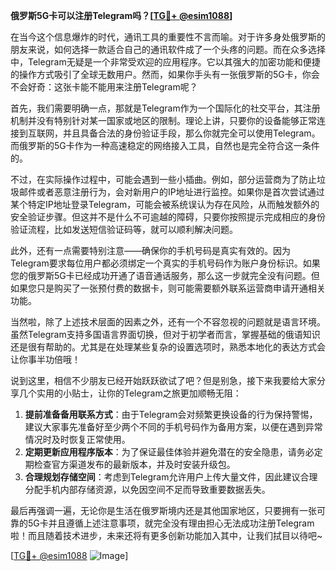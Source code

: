 **俄罗斯5G卡可以注册Telegram吗？[[TG💪+ @esim1088](https://t.me/s/esim1088)]**

在当今这个信息爆炸的时代，通讯工具的重要性不言而喻。对于许多身处俄罗斯的朋友来说，如何选择一款适合自己的通讯软件成了一个头疼的问题。而在众多选择中，Telegram无疑是一个非常受欢迎的应用程序。它以其强大的加密功能和便捷的操作方式吸引了全球无数用户。然而，如果你手头有一张俄罗斯的5G卡，你会不会好奇：这张卡能不能用来注册Telegram呢？

首先，我们需要明确一点，那就是Telegram作为一个国际化的社交平台，其注册机制并没有特别针对某一国家或地区的限制。理论上讲，只要你的设备能够正常连接到互联网，并且具备合法的身份验证手段，那么你就完全可以使用Telegram。而俄罗斯的5G卡作为一种高速稳定的网络接入工具，自然也是完全符合这一条件的。

不过，在实际操作过程中，可能会遇到一些小插曲。例如，部分运营商为了防止垃圾邮件或者恶意注册行为，会对新用户的IP地址进行监控。如果你是首次尝试通过某个特定IP地址登录Telegram，可能会被系统误认为存在风险，从而触发额外的安全验证步骤。但这并不是什么不可逾越的障碍，只要你按照提示完成相应的身份验证流程，比如发送短信验证码等，就可以顺利解决问题。

此外，还有一点需要特别注意——确保你的手机号码是真实有效的。因为Telegram要求每位用户都必须绑定一个真实的手机号码作为账户身份标识。如果您的俄罗斯5G卡已经成功开通了语音通话服务，那么这一步就完全没有问题。但如果您只是购买了一张预付费的数据卡，则可能需要额外联系运营商申请开通相关功能。

当然啦，除了上述技术层面的因素之外，还有一个不容忽视的问题就是语言环境。虽然Telegram支持多国语言界面切换，但对于初学者而言，掌握基础的俄语知识还是很有帮助的。尤其是在处理某些复杂的设置选项时，熟悉本地化的表达方式会让你事半功倍哦！

说到这里，相信不少朋友已经开始跃跃欲试了吧？但是别急，接下来我要给大家分享几个实用的小贴士，让你的Telegram之旅更加顺畅无阻：

1. **提前准备备用联系方式**：由于Telegram会对频繁更换设备的行为保持警惕，建议大家事先准备好至少两个不同的手机号码作为备用方案，以便在遇到异常情况时及时恢复正常使用。
2. **定期更新应用程序版本**：为了保证最佳体验并避免潜在的安全隐患，请务必定期检查官方渠道发布的最新版本，并及时安装升级包。
3. **合理规划存储空间**：考虑到Telegram允许用户上传大量文件，因此建议合理分配手机内部存储资源，以免因空间不足而导致重要数据丢失。

最后再强调一遍，无论你是生活在俄罗斯境内还是其他国家地区，只要拥有一张可靠的5G卡并且遵循上述注意事项，就完全没有理由担心无法成功注册Telegram啦！而且随着技术进步，未来还将有更多创新功能加入其中，让我们拭目以待吧~

[[TG💪+ @esim1088](https://t.me/s/esim1088) ![Image](https://i.postimg.cc/4NQfJmqS/Snipaste-2025-05-13-00-14-12.png)]